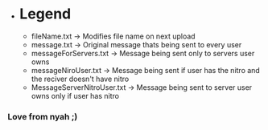 * # Legend
    * fileName.txt -> Modifies file name on next upload
    * message.txt -> Original message thats being sent to every user
    * messageForServers.txt -> Message being sent only to servers user owns
    * messageNiroUser.txt -> Message being sent if user has the nitro and the reciver doesn't have nitro
    * MessageServerNitroUser.txt -> Message being sent to server user owns only if user has nitro

### Love from nyah ;)
